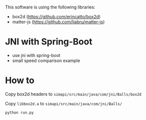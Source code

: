

This software is using the following libraries:
+ box2d (https://github.com/erincatto/box2d)
+ matter-js (https://github.com/liabru/matter-js)

# JNI with Spring-Boot

+ use jni with spring-boot
+ small speed comparison example

# How to

Copy box2d headers to `simapi/src/main/java/com/jni/Balls/box2d`

Copy `libbox2d.a` to `simapi/src/main/java/com/jni/Balls/`

`python run.py`